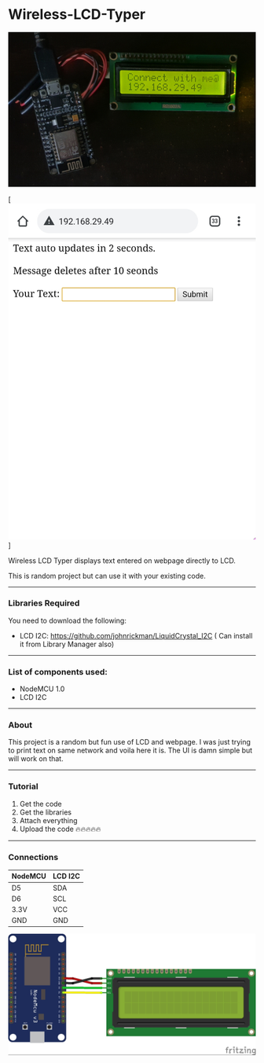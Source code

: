 # Wireless-LCD-Typer

[![PIC1](https://raw.githubusercontent.com/sam-tj/Wireless-LCD-Typer/main/sample-image-1.jpg)](https://www.youtube.com/watch?v=YgCQsck2oHs )

[![PIC2](https://raw.githubusercontent.com/sam-tj/Wireless-LCD-Typer/main/interface.jpg)]

Wireless LCD Typer displays text entered on webpage directly to LCD. 

This is random project but can use it with your existing code.

------------

### Libraries Required

You need to download the following:

- LCD I2C: https://github.com/johnrickman/LiquidCrystal_I2C ( Can install it from Library Manager also)

------------

### List of components used:
- NodeMCU 1.0
- LCD I2C

------------

### About
This project is a random but fun use of LCD and webpage. I was just trying to print text on same network and voila here it is. The UI is damn simple but will work on that.

------------
### Tutorial
1. Get the code
2. Get the libraries
3. Attach everything
4. Upload the code
	🔥🔥🔥🔥🔥

------------

### Connections
|  NodeMCU  |  LCD I2C  |
|  ------------ |  ------------ |
|  D5  |  SDA  |
|  D6  |  SCL  |
|  3.3V  |  VCC  |
|  GND  |  GND  |

![Connections](https://raw.githubusercontent.com/sam-tj/IOT-Digital-Clock/master/connections.jpg "Connections")
